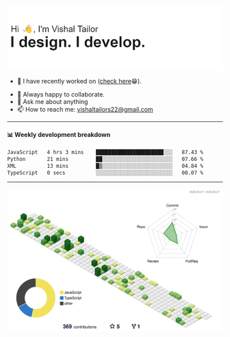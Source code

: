 ![Hi, I'm Vishal Tailor. I design. I develop.](https://github.com/vishaltailors/vishaltailors/blob/main/header.png?raw=true)

- 🔭 I have recently worked on ([check here](https://vishaltailor.com)😁).
<!-- - 🎦 Currently watching: JavaScript: The Hard Parts By Will Sentance. -->
- 👯 Always happy to collaborate.
- 💬 Ask me about anything
- 📫 How to reach me: <a href="mailto:vishaltailors22@gmail.com">vishaltailors22@gmail.com</a>

<hr /> 
<h4>📊 Weekly development breakdown</h4>
<!--START_SECTION:waka-->

```text
JavaScript   4 hrs 3 mins    ██████████████████████░░░   87.43 %
Python       21 mins         ██░░░░░░░░░░░░░░░░░░░░░░░   07.66 %
XML          13 mins         █▒░░░░░░░░░░░░░░░░░░░░░░░   04.84 %
TypeScript   0 secs          ░░░░░░░░░░░░░░░░░░░░░░░░░   00.07 %
```

<!--END_SECTION:waka-->
<hr /> 

![](./profile-3d-contrib/profile-green-animate.svg)
